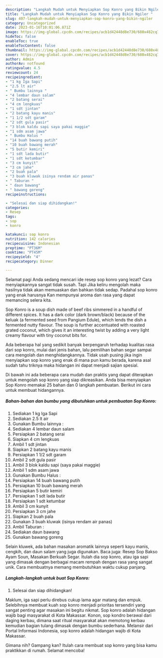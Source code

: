 ```yaml
---
description: "Langkah Mudah untuk Menyiapkan Sop Konro yang Bikin Ngiler "
title: "Langkah Mudah untuk Menyiapkan Sop Konro yang Bikin Ngiler "
slug: 407-langkah-mudah-untuk-menyiapkan-sop-konro-yang-bikin-ngiler
category: Uncategorized
date: 2023-01-16T10:01:06.871Z
image: https://img-global.cpcdn.com/recipes/acb1d42448d8e730/680x482cq70/sop-konro-foto-resep-utama.jpg
hideToc: false
enableToc: true
enableTocContent: false
thumbnail: https://img-global.cpcdn.com/recipes/acb1d42448d8e730/680x482cq70/sop-konro-foto-resep-utama.jpg
cover: https://img-global.cpcdn.com/recipes/acb1d42448d8e730/680x482cq70/sop-konro-foto-resep-utama.jpg
author: Admin
authorAv: notfound
ratingvalue: 4.5
reviewcount: 24
recipeingredient:
- "1 kg Iga Sapi"
- "2.5 lt air"
- " Bumbu lainnya "
- "4 lembar daun salam"
- "2 batang serai"
- "4 cm lengkuas"
- "1 sdt jintan"
- "2 batang kayu manis"
- "1 1/2 sdt garam"
- "2 sdt gula pasir"
- "3 blok kaldu sapi saya pakai maggie"
- "1 sdm asam jawa"
- " Bumbu Halus "
- "14 buah bawang putih"
- "10 buah bawang merah"
- "5 butir kemiri"
- "1 sdt lada butir"
- "1 sdt ketumbar"
- "3 cm kunyit"
- "3 cm jahe"
- "2 buah pala"
- "3 buah kluwak isinya rendam air panas"
- " Taburan "
- " daun bawang"
- " bawang goreng"
recipeinstructions:

- "Selesai dan siap dihidangkan!"
categories:
- Resep
tags:
- sop
- konro

katakunci: sop konro 
nutrition: 142 calories
recipecuisine: Indonesian
preptime: "PT36M"
cooktime: "PT45M"
recipeyield: "4"
recipecategory: Dinner

---
```



Selamat pagi Anda sedang mencari ide resep sop konro yang lezat? Cara menyiapkannya sangat tidak susah. Tapi Jika keliru mengolah maka hasilnya tidak akan memuaskan dan bahkan tidak sedap. Padahal sop konro yang enak harusnya Kan mempunyai aroma dan rasa yang dapat memancing selera kita.


Sop Konro is a soup dish made of beef ribs simmered in a handful of different spices. It has a dark color (dark brown/black) because of the keluak (a fermented seed from Pangium Edule), which lends the dish a fermented nutty flavour. The soup is further accentuated with roasted grated coconut, which gives it an interesting twist by adding a very light creamy flavour with tiny coconut bits for.

Ada beberapa hal yang sedikit banyak berpengaruh terhadap kualitas rasa dari sop konro, mulai dari jenis bahan, lalu pemilihan bahan segar sampai cara mengolah dan menghidangkannya. Tidak usah pusing jika ingin menyiapkan sop konro yang enak di mana pun kamu berada, karena asal sudah tahu triknya maka hidangan ini dapat menjadi sajian spesial.


Di bawah ini ada beberapa cara mudah dan praktis yang dapat diterapkan untuk mengolah sop konro yang siap dikreasikan. Anda bisa menyiapkan Sop Konro memakai 25 bahan dan 0 langkah pembuatan. Berikut ini cara untuk membuat hidangannya.

<!--inarticleads1-->

##### Bahan-bahan dan bumbu yang dibutuhkan untuk pembuatan Sop Konro:

1. Sediakan 1 kg Iga Sapi
1. Sediakan 2.5 lt air
1. Gunakan  Bumbu lainnya :
1. Sediakan 4 lembar daun salam
1. Persiapkan 2 batang serai
1. Siapkan 4 cm lengkuas
1. Ambil 1 sdt jintan
1. Siapkan 2 batang kayu manis
1. Persiapkan 1 1/2 sdt garam
1. Ambil 2 sdt gula pasir
1. Ambil 3 blok kaldu sapi (saya pakai maggie)
1. Ambil 1 sdm asam jawa
1. Gunakan  Bumbu Halus :
1. Persiapkan 14 buah bawang putih
1. Persiapkan 10 buah bawang merah
1. Persiapkan 5 butir kemiri
1. Persiapkan 1 sdt lada butir
1. Persiapkan 1 sdt ketumbar
1. Ambil 3 cm kunyit
1. Persiapkan 3 cm jahe
1. Siapkan 2 buah pala
1. Gunakan 3 buah kluwak (isinya rendam air panas)
1. Ambil  Taburan :
1. Sediakan  daun bawang
1. Gunakan  bawang goreng


Selain kluwek, ada bahan masakan aromatik lainnya seperti kayu manis, cengkih, dan daun salam yang juga digunakan. Baca juga: Resep Sop Bakso Ayam Soun, Masakan Berkuah Segar. Itulah dia sop konro, atau iga sapi yang dimasak dengan berbagai macam rempah dengan rasa yang sangat unik. Cara membuatnya memang membutuhkan waktu cukup panjang. 

<!--inarticleads2-->

##### Langkah-langkah untuk buat Sop Konro:


1. Selesai dan siap dihidangkan!

Maklum, iga sapi perlu direbus cukup lama agar matang dan empuk. Selebihnya membuat kuah sop konro menjadi prioritas tersendiri yang sangat penting agar masakan ini begitu nikmat. Sop konro adalah hidangan wajib bagi masyarakat di Kota Makassar. Konon, sop kondro berawal dari daging kerbau, dimana saat ritual masyarakat akan memotong kerbau kemudian bagian tulang dimasak dengan bumbu sederhana. Melansir dari Portal Informasi Indonesia, sop konro adalah hidangan wajib di Kota Makassar. 

Gimana nih? Gampang kan? Itulah cara membuat sop konro yang bisa kamu praktikkan di rumah. Selamat mencoba!
